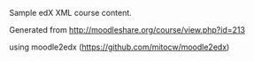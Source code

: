 Sample edX XML course content.

Generated from http://moodleshare.org/course/view.php?id=213

using moodle2edx (https://github.com/mitocw/moodle2edx)


